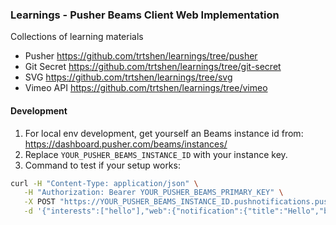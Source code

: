 ### Learnings - Pusher Beams Client Web Implementation

Collections of learning materials

- Pusher https://github.com/trtshen/learnings/tree/pusher
- Git Secret https://github.com/trtshen/learnings/tree/git-secret
- SVG https://github.com/trtshen/learnings/tree/svg
- Vimeo API https://github.com/trtshen/learnings/tree/vimeo


#### Development

1. For local env development, get yourself an Beams instance id from: https://dashboard.pusher.com/beams/instances/
1. Replace `YOUR_PUSHER_BEAMS_INSTANCE_ID` with your instance key.
1. Command to test if your setup works:
  ```bash
  curl -H "Content-Type: application/json" \
     -H "Authorization: Bearer YOUR_PUSHER_BEAMS_PRIMARY_KEY" \
     -X POST "https://YOUR_PUSHER_BEAMS_INSTANCE_ID.pushnotifications.pusher.com/publish_api/v1/instances/YOUR_PUSHER_BEAMS_INSTANCE_ID/publishes" \
     -d '{"interests":["hello"],"web":{"notification":{"title":"Hello","body":"Hello, world!"}}}'
  ```
